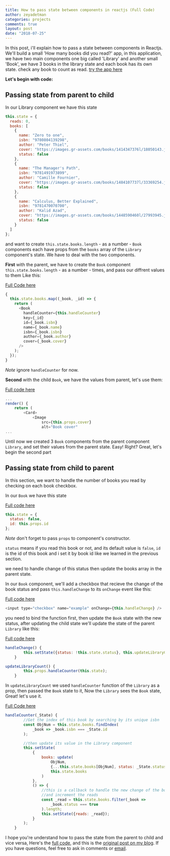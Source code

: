 ```yaml
---
title: How to pass state between components in reactjs (Full Code)
author: zeyadetman
categories: projects
comments: true
layout: post
date: "2018-07-25"
---
```


In this post, i'll explain how to pass a state between components in Reactjs.
We'll build a small 'How many books did you read?' app, in this application, we
have two main components one big called 'Library' and another small 'Book', we have 3 books in the library state and each book has its own state. check any book to count as read. [try the app here](https://zeyadetman.github.io/howmanybooks/)

**Let's begin with code:**

## Passing state from parent to child

In our Library component we have this state

```javascript {numberLines: true}
this.state = {
  reads: 0,
  books: [
    {
      name: "Zero to one",
      isbn: "9780804139298",
      author: "Peter Thiel",
      cover: "https://images.gr-assets.com/books/1414347376l/18050143.jpg",
      status: false
    },
    {
      name: "The Manager's Path",
      isbn: "9781491973899",
      author: "Camille Fournier",
      cover: "https://images.gr-assets.com/books/1484107737l/33369254.jpg",
      status: false
    },
    {
      name: "Calculus, Better Explained",
      isbn: "9781470070700",
      author: "Kalid Azad",
      cover: "https://images.gr-assets.com/books/1448590460l/27993945.jpg",
      status: false
    }
  ]
};
```

and want to create `this.state.books.length` - as a number - `Book` components each have props from the `books` array of the `Library` component's state. We have to deal with the two components.

**First** with the parent, we have to create the `Book` component `this.state.books.length` - as a number - times, and pass our diffrent values to them Like this:

[Full Code here](https://github.com/zeyadetman/howmanybooks/blob/master/src/components/Library/Library.jsx)

```javascript {numberLines: true}
{
  this.state.books.map((_book, _id) => {
    return (
      <Book
        handleCounter={this.handleCounter}
        key={_id}
        id={_book.isbn}
        name={_book.name}
        isbn={_book.isbn}
        author={_book.author}
        cover={_book.cover}
      />
    );
  });
}
```

_Note_ ignore `handleCounter` for now.

**Second** with the child `Book`, we have the values from parent, let's use them:

[Full code here](https://github.com/zeyadetman/howmanybooks/blob/master/src/components/Book/Book.jsx)

```javascript {numberLines: true}
...
render() {
	return (
		<Card>
			<Image
				src={this.props.cover}
    			alt="Book cover"
...
```

Until now we created 3 `Book` components from the parent component `Library`, and set their values from the parent state.
Easy! Right?
Great, let's begin the second part

## Passing state from child to parent

In this section, we want to handle the number of books you read by checking on each book checkbox.

In our `Book` we have this state

[Full code here](https://github.com/zeyadetman/howmanybooks/blob/master/src/components/Book/Book.jsx)

```jsx {numberLines: true}
this.state = {
  status: false,
  id: this.props.id
};
```

_Note_ don't forget to pass `props` to component's constructor.

`status` means if you read this book or not, and its default value is `false`, `id` is the id of this book and i set it by book id like we learned in the previous section.

we need to handle change of this status then update the books array in the parent state.

In our `Book` component, we'll add a checkbox that recieve the change of the book status and pass `this.handleChange` to its `onChange` event like this:

[Full code here](https://github.com/zeyadetman/howmanybooks/blob/master/src/components/Book/Book.jsx)

```js {numberLines: true}
<input type="checkbox" name="example" onChange={this.handleChange} />
```

you need to bind the function first, then update the `Book` state with the new status, after updating the child state we'll update the state of the parent `Library` like this:

[Full code here](https://github.com/zeyadetman/howmanybooks/blob/master/src/components/Book/Book.jsx)

```js {numberLines: true}
handleChange() {
		this.setState({status: !this.state.status}, this.updateLibraryCount);
    }

updateLibraryCount() {
		this.props.handleCounter(this.state);
	}
```

In `updateLibraryCount` we used `handleCounter` function of the `Library` as a prop, then passed the `Book` state to it, Now the `Library` sees the `Book` state, Great! let's use it.

[Full Code here](https://github.com/zeyadetman/howmanybooks/blob/master/src/components/Library/Library.jsx)

```js {numberLines: true}
handleCounter(_State) {
        //Get the index of this book by searching by its unique isbn
        const ObjNum = this.state.books.findIndex(
			_book => _book.isbn === _State.id
        );

        //then update its value in the Library component
		this.setState(
			{
				books: update(
					ObjNum,
					{...this.state.books[ObjNum], status: _State.status},
					this.state.books
				)
			},
			() => {
                //this is a callback to handle the new change of the book status
				//and increment the reads
				const _read = this.state.books.filter(_book =>
					_book.status === true
				).length;
				this.setState({reads: _read});
			}
		);
	}
```

I hope you're understand how to pass the state from the parent to child and vice versa, Here's the [full code](https://github.com/zeyadetman/howmanybooks), and this is the [original post on my blog](https://zeyadetman.github.io/projects/2018/07/25/How-to-pass-state-between-components-in-reactjs.html). If you have questions, feel free to ask in comments or [email](zeyadetman@gmail.com).
